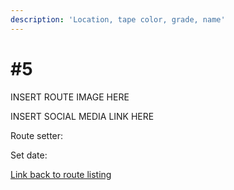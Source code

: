```yaml
---
description: 'Location, tape color, grade, name'
---
```


# \#5

INSERT ROUTE IMAGE HERE

INSERT SOCIAL MEDIA LINK HERE

Route setter: 

Set date:

[Link back to route listing](./)

